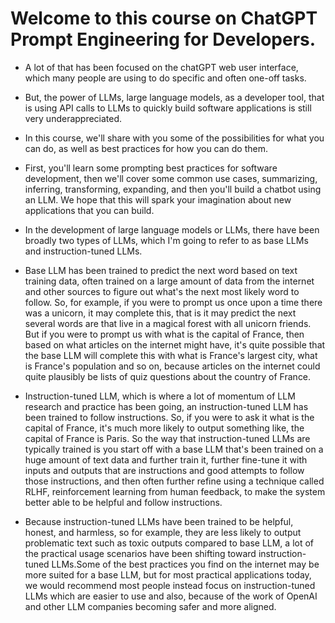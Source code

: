 
# Welcome to this course on ChatGPT Prompt Engineering for Developers.
 
- A lot of that has been focused on the chatGPT web user interface, which many people are using to do specific and often one-off tasks. 

- But, the power of LLMs, large language models, as a developer tool, that is using API calls to LLMs to quickly build software applications is still very underappreciated.

- In this course, we'll share with you some of the possibilities for what you can do, as well as best practices for how you can do them. 

- First, you'll learn some prompting best practices for software development, then we'll cover some common use cases, summarizing, inferring, transforming, expanding, and then you'll build a chatbot using an LLM. We hope that this will spark your imagination about new applications that you can build. 

- In the development of large language models or LLMs, there have been broadly two types of LLMs, which I'm going to refer to as base LLMs and instruction-tuned LLMs. 

- Base LLM has been trained to predict the next word based on text training data, often trained on a large amount of data from the internet and other sources to figure out what's the next most likely word to follow. So, for example, if you were to prompt us once upon a time there was a unicorn, it may complete this, that is it may predict the next several words are that live in a magical forest with all unicorn friends. But if you were to prompt us with what is the capital of France, then based on what articles on the internet might have, it's quite possible that the base LLM will complete this with what is France's largest city, what is France's population and so on, because articles on the internet could quite plausibly be lists of quiz questions about the country of France. 

- Instruction-tuned LLM, which is where a lot of momentum of LLM research and practice has been going, an instruction-tuned LLM has been trained to follow instructions. So, if you were to ask it what is the capital of France, it's much more likely to output something like, the capital of France is Paris. So the way that instruction-tuned LLMs are typically trained is you start off with a base LLM that's been trained on a huge amount of text data and further train it, further fine-tune it with inputs and outputs that are instructions and good attempts to follow those instructions, and then often further refine using a technique called RLHF, reinforcement learning from human feedback, to make the system better able to be helpful and follow instructions. 

- Because instruction-tuned LLMs have been trained to be helpful, honest, and harmless, so for example, they are less likely to output problematic text such as toxic outputs compared to base LLM, a lot of the practical usage scenarios have been shifting toward instruction-tuned LLMs.Some of the best practices you find on the internet may be more suited for a base LLM, but for most practical applications today, we would recommend most people instead focus on instruction-tuned LLMs which are easier to use and also, because of the work of OpenAI and other LLM companies becoming safer and more aligned. 